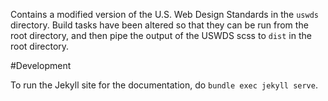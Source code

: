 Contains a modified version of the U.S. Web Design Standards in the `uswds` directory. Build tasks have been altered so that they can be run from the root directory, and then pipe the output of the USWDS scss to `dist` in the root directory.

#Development

To run the Jekyll site for the documentation, do `bundle exec jekyll serve`.

